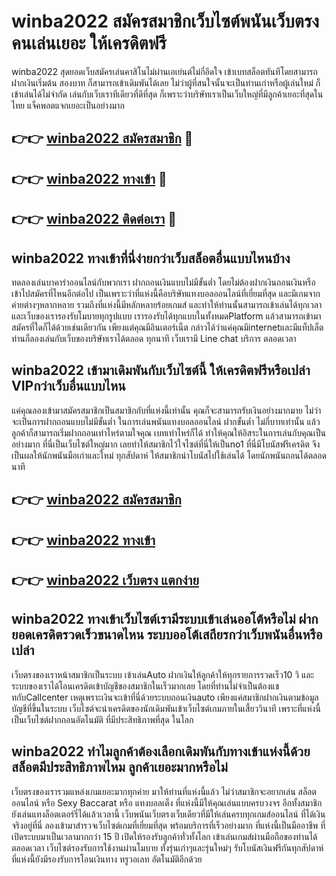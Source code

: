 # winba2022 สมัครสมาชิกเว็บไซต์พนันเว็บตรง คนเล่นเยอะ ให้เครดิตฟรี

winba2022 สุดยอดเว็บสมัครเล่นคาสิโนไม่ผ่านเอเย่นต์ไม่กี่อึดใจ เข้าเบทสล็อตทันทีโดยสามารถฝากเงินเริ่มต้น สองบาท ก็สามารถเข้าเดิมพันได้เลย ไม่ว่าผู้ที่สนใจนั้นจะเป็นท่านเก่าหรือผู้เล่นใหม่ ก็เข้าเล่นได้ไม่จำกัด เล่นกับเว็บเราทีเดียวที่ดีที่สุด ก็เพราะว่าบริษัทเราเป็นเว็บใหญ่ที่มีลูกค้าเยอะที่สุดในไทย แจ็คพอตแจกเยอะเป็นอย่างมาก

## 👉👉 [winba2022 สมัครสมาชิก](https://bit.ly/3Ckzg5n) 🎰
## 👉👉 [winba2022 ทางเข้า](https://bit.ly/3Ckzg5n) 🎰
## 👉👉 [winba2022 ติดต่อเรา](https://bit.ly/3Ckzg5n) 🎰

## winba2022 ทางเข้าที่นี่ง่ายกว่าเว็บสล็อตอื่นแบบไหนบ้าง
ทดลองเล่นบาคาร่าออนไลน์กับพวกเรา ฝากถอนเงินแบบไม่มีขั้นต่ำ โดยไม่ต้องฝากเงินถอนเงินหรือเข้าไปสมัครที่ไหนอีกต่อไป เป็นเพราะว่าที่แห่งนี้คือบริษัทแทงบอลออนไลน์ที่เยี่ยมที่สุด และมีเกมจากค่ายต่างๆหลากหลาย รวมถึงที่แห่งนี้มีหลักหลายร้อยเกมส์ และทำให้ท่านนั้นสามารถเข้าเล่นได้ทุกเวลา และเว็บของเรารองรับโมบายทุกรูปแบบ เรารองรับได้ทุกแบบในทั้งหมดPlatform แล้วสามารถเข้ามาสมัครที่ใดก็ได้ด้วยเช่นเดียวกัน เพียงแต่คุณมีอินเตอร์เน็ต กล่าวได้ว่าแค่คุณมีinternetและมีแท็ปเล็ต ท่านก็ลองเล่นกับเว็บของบริษัทเราได้ตลอด ทุกนาที เว็บเรามี Line chat บริการ ตลอดเวลา

## winba2022 เข้ามาเดิมพันกับเว็บไซต์นี้ ให้เครดิตฟรีหรือเปล่า VIPกว่าเว็บอื่นแบบไหน
แค่คุณลองเข้ามาสมัครสมาชิกเป็นสมาชิกกับที่แห่งนี้เท่านั้น คุณก็จะสามารถรับเงินอย่างมากมาย ไม่ว่าจะเป็นการฝากถอนแบบไม่มีขั้นต่ำ ในการเล่นพนันแทงบอลออนไลน์ ฝากขั้นต่ำ ไม่กี่บาทเท่านั้น แล้วลูกค้าก็สามารถเริ่มฝากถอนเท่าไหร่ตามใจคุณ เบทเท่าไหร่ก็ได้ ทำให้คุณให้อิสระในการเล่นกับคุณเป็นอย่างมาก ที่นี่เป็นเว็บไซต์ใหญ่มาก เลยทำให้สมาชิกไว้ใจไซต์ที่นี่ให้เป็นno1 ที่นี่มีโบนัสฟรีเครดิต จึงเป็นผลให้นักพนันมือเก่าและใหม่ ทุกสัปดาห์ ให้สมาชิกนำโบนัสไปใช้เล่นได้ โดยนักพนันถอนได้ตลอดนาที

## 👉👉 [winba2022 สมัครสมาชิก](https://bit.ly/3Ckzg5n)
## 👉👉 [winba2022 ทางเข้า](https://bit.ly/3Ckzg5n)
## 👉👉 [winba2022 เว็บตรง แตกง่าย](https://bit.ly/3Ckzg5n)

## winba2022 ทางเข้าเว็บไซต์เรามีระบบเข้าเล่นออโต้หรือไม่ ฝากยอดเครดิตรวดเร็วขนาดไหน ระบบออโต้เสถียรกว่าเว็บพนันอื่นหรือเปล่า
เว็บตรงของเราหน้าสมาชิกเป็นระบบ เข้าเล่นAuto ฝากเงินให้ลูกค้าให้ทุกรายการรวดเร็ว10 วิ และระบบของเราได้โอนเครดิตเข้าบัญชีของสมาชิกในเร็วมากเลย โดยที่ท่านไม่จำเป็นต้องแชทกับCallcenter เหตุเพราะเงินจะเข้าที่นี่ด้วยระบบถอนเงินauto เพียงแค่สมาชิกฝากเงินตามข้อมูลบัญชีที่ขึ้นในระบบ เว็บไซต์จะนำเครดิตของนักเดิมพันเข้าเว็บไซต์เกมภายในเสี้ยววินาที เพราะที่แห่งนี้เป็นเว็บไซต์ฝากถอนอัตโนมัติ ที่มีประสิทธิภาพที่สุด ในโลก

## winba2022 ทำไมลูกค้าต้องเลือกเดิมพันกับทางเข้าแห่งนี้ด้วย สล็อตมีประสิทธิภาพไหม ลูกค้าเยอะมากหรือไม่
เว็บตรงของเรารวมแหล่งเกมเยอะมากทุกค่าย มาให้ท่านที่แห่งนี้แล้ว ไม่ว่าสมาชิกจะอยากเล่น สล็อตออนไลน์ หรือ Sexy Baccarat หรือ แทงบอลเต็ง ที่แห่งนี้มีให้คุณเล่นแบบครบวงจร อีกทั้งสมาชิกยังเล่นแทงล็อตเตอร์รี่ได้แล้วเวลานี้ เว็บพนันเว็บตรงเว็บเดียวที่มีให้เล่นครบทุกเกมส์ออนไลน์ ที่ได้เงินจริงอยู่ที่นี่ ลองเข้ามาสำรวจเว็บไซต์เกมที่เยี่ยมที่สุด พร้อมบริการที่เร็วอย่างมาก ที่แห่งนี้เป็นมืออาชีพ ที่เปิดระบบมาเป็นเวลามากกว่า 15 ปี เปิดให้รองรับลูกค้าทั่วทั้งโลก เข้าเล่นเกมส์ผ่านมือถือของท่านได้ตลอดเวลา เว็บไซต์รองรับการใช้งานผ่านโมบาย ทั้งรุ่นเก่าๆและรุ่นใหม่ๆ รับโบนัสเงินฟรีกันทุกสัปดาห์ ที่แห่งนี้ยังมีรองรับการโอนเงินทาง ทรูวอเลท อัตโนมัติอีกด้วย
